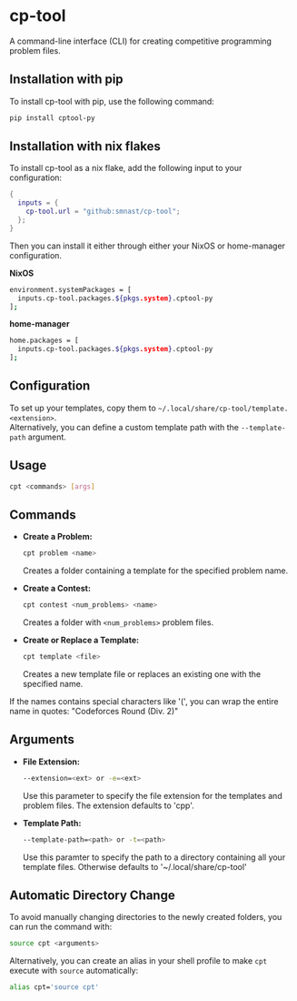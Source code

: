 # cp-tool
A command-line interface (CLI) for creating competitive programming problem files.

## Installation with pip
To install cp-tool with pip, use the following command:

```bash
pip install cptool-py
```

## Installation with nix flakes
To install cp-tool as a nix flake, add the following input to your configuration:

```nix
{
  inputs = {
    cp-tool.url = "github:smnast/cp-tool";
  };
}
```

Then you can install it either through either your NixOS or home-manager configuration.

**NixOS**
```bash
environment.systemPackages = [
  inputs.cp-tool.packages.${pkgs.system}.cptool-py
];
```

**home-manager**
```bash
home.packages = [
  inputs.cp-tool.packages.${pkgs.system}.cptool-py
];
```

## Configuration
To set up your templates, copy them to `~/.local/share/cp-tool/template.<extension>`.  
Alternatively, you can define a custom template path with the `--template-path` argument.

## Usage
```bash
cpt <commands> [args]
```

## Commands
- **Create a Problem:**
  ```bash
  cpt problem <name>
  ```
  Creates a folder containing a template for the specified problem name.

- **Create a Contest:**
  ```bash
  cpt contest <num_problems> <name>
  ```
  Creates a folder with `<num_problems>` problem files.

- **Create or Replace a Template:**
  ```bash
  cpt template <file>
  ```
  Creates a new template file or replaces an existing one with the specified name.

If the names contains special characters like '(', you can wrap the entire  name in quotes: "Codeforces Round (Div. 2)"

## Arguments
- **File Extension:**
  ```bash
  --extension=<ext> or -e=<ext>
  ```
  Use this parameter to specify the file extension for the templates and problem files.
  The extension defaults to 'cpp'.

- **Template Path:**
  ```bash
  --template-path=<path> or -t=<path>
  ```
  Use this paramter to specify the path to a directory containing all your
  template files. Otherwise defaults to '~/.local/share/cp-tool'

## Automatic Directory Change
To avoid manually changing directories to the newly created folders, you can run the command with:
```bash
source cpt <arguments>
```
Alternatively, you can create an alias in your shell profile to make `cpt` execute with `source` automatically:
```bash
alias cpt='source cpt'
```
